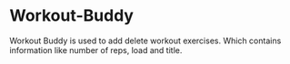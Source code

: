 # Workout-Buddy
Workout Buddy is used to add delete workout exercises. Which contains information like number of reps, load and title.
